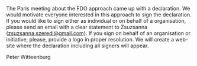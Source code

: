 The Paris meeting about the FDO approach came up with a declaration. We would motivate everyone interested in this approach to sign the declaration. If you would like to sign either as individual or on behalf of a organisation, please send an email with a clear statement to Zsuzsanna (zsuzsanna.szeredi@gmail.com). If you sign on behalf of an organisation or initiative, please, provide a logo in proper resolution. We will create a web-site where the declaration including all signers will appear.

Peter Witteenburg
